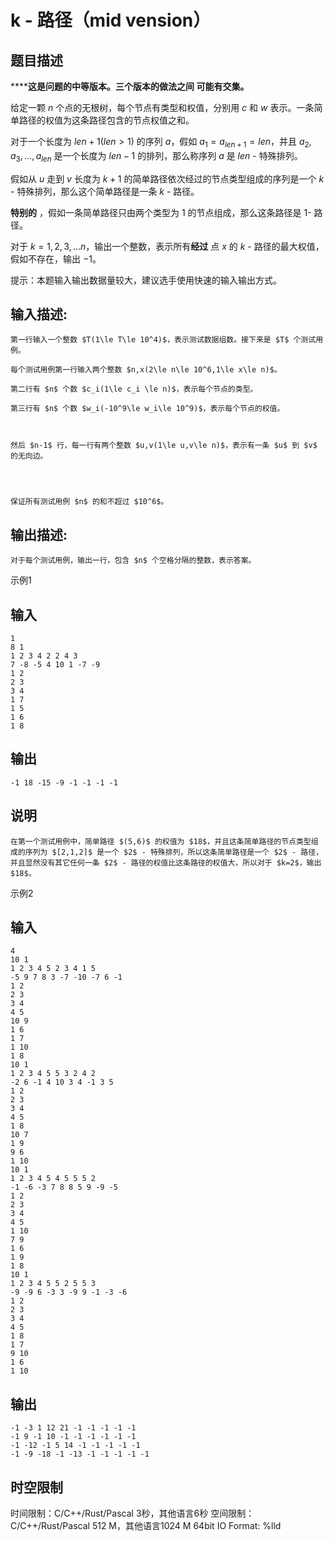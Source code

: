# k - 路径（mid vension）

## 题目描述

********这是问题的中等版本。三个版本的做法****之间**** 可能有交集。****

  


给定一颗 $n$ 个点的无根树，每个节点有类型和权值，分别用 $c$ 和 $w$ 表示。一条简单路径的权值为这条路径包含的节点权值之和。 

  
对于一个长度为 $len+1(len>1)$ 的序列 $a$，假如 $a_1=a_{len+1}=len$，并且 $a_2,a_3,...,a_{len}$ 是一个长度为 $len-1$ 的排列，那么称序列 $a$ 是 $len$ - 特殊排列。  
  
假如从 $u$ 走到 $v$ 长度为 $k+1$ 的简单路径依次经过的节点类型组成的序列是一个 $k$ - 特殊排列，那么这个简单路径是一条 $k$ - 路径。  
  
**特别的** ，假如一条简单路径只由两个类型为 $1$ 的节点组成，那么这条路径是 $1$- 路径。  
  


对于 $k=1,2,3,...n$，输出一个整数，表示所有**经过** 点 $x$ 的 $k$ - 路径的最大权值，假如不存在，输出 $-1$。 

  


提示：本题输入输出数据量较大，建议选手使用快速的输入输出方式。  


## 输入描述:
    
    
    第一行输入一个整数 $T(1\le T\le 10^4)$，表示测试数据组数。接下来是 $T$ 个测试用例。  
      
    每个测试用例第一行输入两个整数 $n,x(2\le n\le 10^6,1\le x\le n)$。  
      
    第二行有 $n$ 个数 $c_i(1\le c_i \le n)$，表示每个节点的类型。  
      
    第三行有 $n$ 个数 $w_i(-10^9\le w_i\le 10^9)$，表示每个节点的权值。  
      
    
    
    然后 $n-1$ 行，每一行有两个整数 $u,v(1\le u,v\le n)$，表示有一条 $u$ 到 $v$ 的无向边。
    
      
    
    
    保证所有测试用例 $n$ 的和不超过 $10^6$。  
    

## 输出描述:
    
    
    对于每个测试用例，输出一行，包含 $n$ 个空格分隔的整数，表示答案。

示例1 

## 输入
    
    
    1
    8 1
    1 2 3 4 2 2 4 3
    7 -8 -5 4 10 1 -7 -9
    1 2
    2 3
    3 4
    1 7
    1 5
    1 6
    1 8

## 输出
    
    
    -1 18 -15 -9 -1 -1 -1 -1

## 说明
    
    
    在第一个测试用例中，简单路径 $(5,6)$ 的权值为 $18$，并且这条简单路径的节点类型组成的序列为 $[2,1,2]$ 是一个 $2$ - 特殊排列，所以这条简单路径是一个 $2$ - 路径，并且显然没有其它任何一条 $2$ - 路径的权值比这条路径的权值大，所以对于 $k=2$，输出 $18$。

示例2 

## 输入
    
    
    4
    10 1
    1 2 3 4 5 2 3 4 1 5
    -5 9 7 8 3 -7 -10 -7 6 -1
    1 2
    2 3
    3 4
    4 5
    10 9
    1 6
    1 7
    1 10
    1 8
    10 1
    1 2 3 4 5 5 3 2 4 2
    -2 6 -1 4 10 3 4 -1 3 5
    1 2
    2 3
    3 4
    4 5
    1 8
    10 7
    1 9
    9 6
    1 10
    10 1
    1 2 3 4 5 4 5 5 5 2
    -1 -6 -3 7 8 8 5 9 -9 -5
    1 2
    2 3
    3 4
    4 5
    1 10
    7 9
    1 6
    1 9
    1 8
    10 1
    1 2 3 4 5 5 2 5 5 3
    -9 -9 6 -3 3 -9 9 -1 -3 -6
    1 2
    2 3
    3 4
    4 5
    1 8
    1 7
    9 10
    1 6
    1 10

## 输出
    
    
    -1 -3 1 12 21 -1 -1 -1 -1 -1
    -1 9 -1 10 -1 -1 -1 -1 -1 -1
    -1 -12 -1 5 14 -1 -1 -1 -1 -1
    -1 -9 -18 -1 -13 -1 -1 -1 -1 -1


## 时空限制

时间限制：C/C++/Rust/Pascal 3秒，其他语言6秒
空间限制：C/C++/Rust/Pascal 512 M，其他语言1024 M
64bit IO Format: %lld